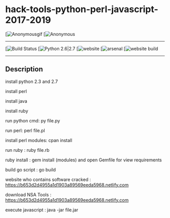 # hack-tools-python-perl-javascript-2017-2019

[![Anonymousgif](https://i.giphy.com/media/2Y0ecuTsnAvZK/200.gif)
[![Anonymous](https://img.hebus.com/hebus_2013/02/13/preview/1360720696_97766.jpg) 

------------------------------------------------------------------------------------------------------------------------

 [![Build Status](https://img.shields.io/badge/build-passing%20%2F%20moderate-yellow.svg)
 [![Python 2.6|2.7](https://img.shields.io/badge/python-2.7%20%7C%203.7-success.svg)
 [![website](https://img.shields.io/badge/website-https%3A%2F%2Fb653d2d4955a1d1903a89569eeda5968.netlify.com-red.svg)
 [![arsenal](https://img.shields.io/badge/Arsenal-Black%20Hat%20Arsenal%202017%20%7C%202018%20%7C%202019-black.svg)
 [![website build](https://img.shields.io/badge/website%20build-moderate-orange.svg)
 
 ------------------------------------------------------------------------------------------------------------------------
 
 ## Description

install python 2.3 and 2.7

install perl

install java

install ruby

run python cmd: py file.py

run perl: perl file.pl

install perl modules: cpan install

run ruby : ruby file.rb

ruby install : gem install (modules) and open Gemfile for view requirements

build go script : go build

website who contains software cracked : https://b653d2d4955a1d1903a89569eeda5968.netlify.com

download NSA Tools : https://b653d2d4955a1d1903a89569eeda5968.netlify.com


execute javascript : java -jar file.jar
